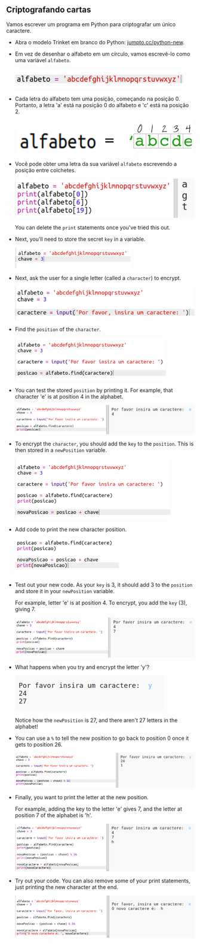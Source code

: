 ## Criptografando cartas

Vamos escrever um programa em Python para criptografar um único caractere.

+ Abra o modelo Trinket em branco do Python: <a href="http://jumpto.cc/python-new" target="_blank">jumpto.cc/python-new</a>.

+ Em vez de desenhar o alfabeto em um círculo, vamos escrevê-lo como uma variável `alfabeto`.
    
    ![screenshot](images/messages-alphabet.png)

+ Cada letra do alfabeto tem uma posição, começando na posição 0. Portanto, a letra 'a' está na posição 0 do alfabeto e 'c' está na posição 2.
    
    ![screenshot](images/messages-array.png)

+ Você pode obter uma letra da sua variável `alfabeto` escrevendo a posição entre colchetes.
    
    ![screenshot](images/messages-alphabet-array.png)
    
    You can delete the `print` statements once you've tried this out.

+ Next, you'll need to store the secret `key` in a variable.
    
    ![screenshot](images/messages-key.png)

+ Next, ask the user for a single letter (called a `character`) to encrypt.
    
    ![screenshot](images/messages-character.png)

+ Find the `position` of the `character`.
    
    ![screenshot](images/messages-position.png)

+ You can test the stored `position` by printing it. For example, that character 'e' is at position 4 in the alphabet.
    
    ![screenshot](images/messages-position-test.png)

+ To encrypt the `character`, you should add the `key` to the `position`. This is then stored in a `newPosition` variable.
    
    ![screenshot](images/messages-newposition.png)

+ Add code to print the new character position.
    
    ![screenshot](images/messages-newposition-print.png)

+ Test out your new code. As your `key` is 3, it should add 3 to the `position` and store it in your `newPosition` variable.
    
    For example, letter 'e' is at position 4. To encrypt, you add the `key` (3), giving 7.
    
    ![screenshot](images/messages-newposition-test.png)

+ What happens when you try and encrypt the letter 'y'?
    
    ![screenshot](images/messages-modulus-bug.png)
    
    Notice how the `newPosition` is 27, and there aren't 27 letters in the alphabet!

+ You can use a `%` to tell the new position to go back to position 0 once it gets to position 26.
    
    ![screenshot](images/messages-modulus.png)

+ Finally, you want to print the letter at the new position.
    
    For example, adding the key to the letter 'e' gives 7, and the letter at position 7 of the alphabet is 'h'.
    
    ![screenshot](images/messages-newcharacter.png)

+ Try out your code. You can also remove some of your print statements, just printing the new character at the end.
    
    ![screenshot](images/messages-enc-test.png)